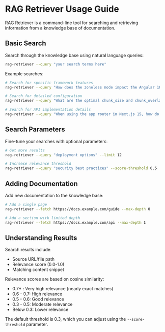 # RAG Retriever Usage Guide

RAG Retriever is a command-line tool for searching and retrieving information from a knowledge base of documentation.

## Basic Search

Search through the knowledge base using natural language queries:

```bash
rag-retriever --query "your search terms here"
```

Example searches:

```bash
# Search for specific framework features
rag-retriever --query "How does the zoneless mode impact the Angular 18 framework's dependency on zone.js?"

# Search for detailed configuration
rag-retriever --query "What are the optimal chunk_size and chunk_overlap settings for ChromaDB when indexing API documentation over 100KB?"

# Search for API implementation details
rag-retriever --query "When using the app router in Next.js 15, how do you specify that a React component should be rendered on the client side instead of as a server component?"
```

## Search Parameters

Fine-tune your searches with optional parameters:

```bash
# Get more results
rag-retriever --query "deployment options" --limit 12

# Increase relevance threshold
rag-retriever --query "security best practices" --score-threshold 0.5
```

## Adding Documentation

Add new documentation to the knowledge base:

```bash
# Add a single page
rag-retriever --fetch https://docs.example.com/guide --max-depth 0

# Add a section with limited depth
rag-retriever --fetch https://docs.example.com/api --max-depth 1
```

## Understanding Results

Search results include:

- Source URL/file path
- Relevance score (0.0-1.0)
- Matching content snippet

Relevance scores are based on cosine similarity:

- 0.7+ : Very high relevance (nearly exact matches)
- 0.6 - 0.7: High relevance
- 0.5 - 0.6: Good relevance
- 0.3 - 0.5: Moderate relevance
- Below 0.3: Lower relevance

The default threshold is 0.3, which you can adjust using the `--score-threshold` parameter.

